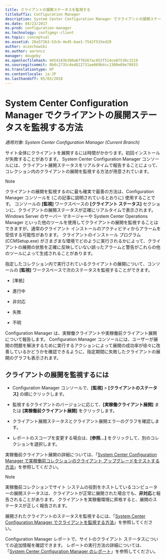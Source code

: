 ```yaml
---
title: クライアントの展開ステータスを監視する
titleSuffix: Configuration Manager
description: System Center Configuration Manager でクライアントの展開ステータスを監視します。
ms.date: 04/23/2017
ms.prod: configuration-manager
ms.technology: configmgr-client
ms.topic: conceptual
ms.assetid: 20a573b3-53cb-4ed5-bae1-7542f533ed20
author: aczechowski
ms.author: aaroncz
manager: dougeby
ms.openlocfilehash: 9454183b390a6ff0267ac853f514ce87530c1519
ms.sourcegitcommit: 0b0c2735c4ed822731ae069b4cc1380e89e78933
ms.translationtype: HT
ms.contentlocale: ja-JP
ms.lasthandoff: 05/03/2018
---
```

# <a name="how-to-monitor-client-deployment-status-in-system-center-configuration-manager"></a>System Center Configuration Manager でクライアントの展開ステータスを監視する方法

*適用対象: System Center Configuration Manager (Current Branch)*

サイト全体にクライアントを展開するには時間がかかります。初回インストールが失敗することがあります。 System Center Configuration Manager コンソールには、クライアント展開ステータスをリアルタイムで報告することによって、コレクション内のクライアントの展開を監視する方法が用意されています。  

> [!NOTE]  
>  クライアントの展開を監視するのに最も確実で最善の方法は、Configuration Manager コンソールを (この記事に説明されているとおりに) 使用することです。 コンソールの **[監視]** ワークスペースの **[クライアント ステータス]** セクションに、クライアントの展開ステータスが正確にリアルタイムで表示されます。 Windows Server のサーバー マネージャーや System Center Operations Manager といった他のツールを使用してクライアントの展開を監視することはできますが、通常のクライアント インストールのアクティビティからアラームを受信する可能性があります。 クライアントのインストール プログラム (CCMSetup.exe) がさまざまな環境でどのように実行されるかによって、クライアントの展開の状態を正確に反映していない誤ったアラームと警告がこれらの他のツールによって生成されることがあります。  

 指定したコレクション内で実行されているクライアントの展開について、コンソールの **[監視]** ワークスペースで次のステータスを監視することができます。  

-   [準拠]  

-   進行中  

-   非対応  

-   失敗  

-   不明  

 Configuration Manager は、実稼働クライアントや実稼働前クライアント展開について報告します。 Configuration Manager コンソールには、ユーザーが展開の問題を解決するために実行するアクションによって展開の成功率が徐々に改善しているかどうかを確認できるように、指定期間に失敗したクライアントの展開のグラフも表示されます。  

## <a name="to-monitor-client-deployments"></a>クライアントの展開を監視するには  

-   Configuration Manager コンソールで、**[監視]** > **[クライアントのステータス]** の順にクリックします。  

-   監視するクライアントのバージョンに応じて、**[実稼働クライアント展開]** または **[実稼働前クライアント展開]** をクリックします。  

-   クライアント展開ステータスとクライアント展開エラーのグラフを確認します。  

-   レポートのスコープを変更する場合は、**[参照...]** をクリックして、別のコレクションを選択します。  

 実稼働前クライアント展開の詳細については、「[System Center Configuration Manager で実稼働前コレクションのクライアント アップグレードをテストする方法](../../../core/clients/manage/upgrade/test-client-upgrades.md)」を参照してください。

 > [!NOTE]
 > 実稼働前コレクションでサイト システムの役割をホストしているコンピューターの展開ステータスは、クライアントが正常に展開された場合でも、**非対応**と報告されることがあります。 クライアントを実稼働環境に昇格すると、展開のステータスが正しく報告されます。   

 展開されたクライアントのステータスを監視するには、「[System Center Configuration Manager でクライアントを監視する方法](../../../core/clients/manage/monitor-clients.md)」を参照してください。  

 Configuration Manager レポートで、サイトのクライアント ステータスについての追加情報を確認できます。 レポートの実行方法の詳細については、「[System Center Configuration Manager のレポート](../../../core/servers/manage/reporting.md)」を参照してください。  
